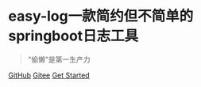 # easy-log一款简约但不简单的springboot日志工具

> "偷懒"是第一生产力


[GitHub](https://github.com/easycode8/easy-log)
[Gitee](https://gitee.com/easycode8/easy-log)
[Get Started](README)